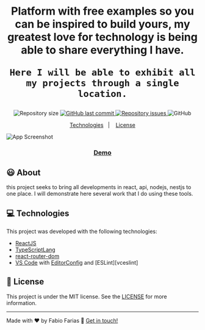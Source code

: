 <h1 align="center">
    Platform with free examples so you can be inspired to build yours, my greatest love for technology is being able to share everything I have.

    Here I will be able to exhibit all my projects through a single location.
</h1>

<p align="center">
  <img alt="Repository size" src="https://img.shields.io/github/repo-size/frf/react-multi-app.svg">
  <a href="https://github.com/frf/react-multi-app/commits/master">
    <img alt="GitHub last commit" src="https://img.shields.io/github/last-commit/frf/react-multi-app.svg">
  </a>

  <a href="https://github.com/frf/react-multi-app/issues">
    <img alt="Repository issues" src="https://img.shields.io/github/issues/frf/react-multi-app.svg">
  </a>

  <img alt="GitHub" src="https://img.shields.io/github/license/frf/react-multi-app.svg">
</p>

<p align="center">
  <a href="#frf">Technologies</a>&nbsp;&nbsp;&nbsp;|&nbsp;&nbsp;&nbsp;
  <a href="#memo-license">License</a>
</p>

![App Screenshot](https://dev4u.app2u.co/images/screens/screen_apps.png)
<p align="center">
  <a href="https://apps.app2u.co" target="_blank">
    <h3 align="center">Demo</h3>
  </a>
</p>

## :smiley: About

this project seeks to bring all developments in react, api, nodejs, nestjs to one place. I will demonstrate here several work that I do using these tools.

## :computer: Technologies
This project was developed with the following technologies:

- [ReactJS](https://reactjs.org/)
- [TypeScriptLang](https://www.typescriptlang.org/docs/handbook/react.html)
- [react-router-dom](https://github.com/ReactTraining/react-router)
- [VS Code][vscode] with [EditorConfig][vceditconfig] and [ESLint][vceslint]

## :memo: License

This project is under the MIT license. See the [LICENSE](https://github.com/frf/react-multi-app/blob/master/LICENSE) for more information.

---

Made with ♥ by Fabio Farias :wave: [Get in touch!](https://linkedin.com/in/fabiorochafarias/)

[ts]: https://www.typescriptlang.org
[vscode]: https://code.visualstudio.com/
[yarn]: https://yarnpkg.com/
[vceditconfig]: https://marketplace.visualstudio.com/items?itemName=EditorConfig.EditorConfig

